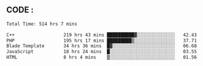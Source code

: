 ## CODE :
<!--START_SECTION:waka-->

```txt
Total Time: 514 hrs 7 mins

C++                  219 hrs 43 mins ██████████▓░░░░░░░░░░░░░░   42.43 %
PHP                  195 hrs 17 mins █████████▒░░░░░░░░░░░░░░░   37.71 %
Blade Template       34 hrs 36 mins  █▓░░░░░░░░░░░░░░░░░░░░░░░   06.68 %
JavaScript           18 hrs 24 mins  █░░░░░░░░░░░░░░░░░░░░░░░░   03.55 %
HTML                 8 hrs 4 mins    ▒░░░░░░░░░░░░░░░░░░░░░░░░   01.56 %
```

<!--END_SECTION:waka-->
